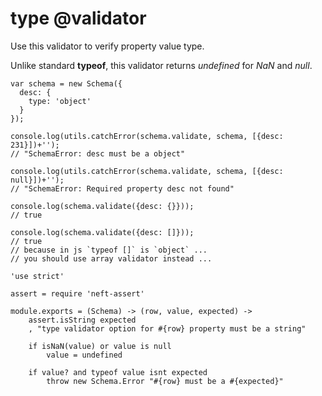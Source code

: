 type @validator
====

Use this validator to verify property value type.

Unlike standard **typeof**, this validator returns *undefined* for *NaN* and *null*.

```
var schema = new Schema({
  desc: {
    type: 'object'
  }
});

console.log(utils.catchError(schema.validate, schema, [{desc: 231}])+'');
// "SchemaError: desc must be a object"

console.log(utils.catchError(schema.validate, schema, [{desc: null}])+'');
// "SchemaError: Required property desc not found"

console.log(schema.validate({desc: {}}));
// true

console.log(schema.validate({desc: []}));
// true
// because in js `typeof []` is `object` ...
// you should use array validator instead ...
```

	'use strict'

	assert = require 'neft-assert'

	module.exports = (Schema) -> (row, value, expected) ->
		assert.isString expected
		, "type validator option for #{row} property must be a string"

		if isNaN(value) or value is null
			value = undefined

		if value? and typeof value isnt expected
			throw new Schema.Error "#{row} must be a #{expected}"
